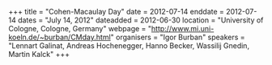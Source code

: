 +++
title = "Cohen-Macaulay Day"
date = 2012-07-14
enddate = 2012-07-14
dates = "July 14, 2012"
dateadded = 2012-06-30
location = "University of Cologne, Cologne, Germany"
webpage = "http://www.mi.uni-koeln.de/~burban/CMday.html"
organisers = "Igor Burban"
speakers = "Lennart Galinat, Andreas Hochenegger, Hanno Becker, Wassilij Gnedin, Martin Kalck"
+++
